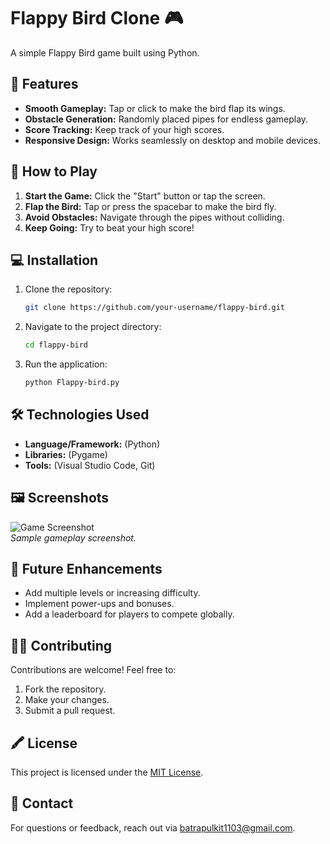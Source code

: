 # Flappy Bird Clone 🎮

A simple Flappy Bird game built using Python.

## 🐧 Features
- **Smooth Gameplay:** Tap or click to make the bird flap its wings.
- **Obstacle Generation:** Randomly placed pipes for endless gameplay.
- **Score Tracking:** Keep track of your high scores.
- **Responsive Design:** Works seamlessly on desktop and mobile devices.

## 🚀 How to Play
1. **Start the Game:** Click the "Start" button or tap the screen.
2. **Flap the Bird:** Tap or press the spacebar to make the bird fly.
3. **Avoid Obstacles:** Navigate through the pipes without colliding.
4. **Keep Going:** Try to beat your high score!

## 💻 Installation
1. Clone the repository:
   ```bash
   git clone https://github.com/your-username/flappy-bird.git
   ```
2. Navigate to the project directory:
   ```bash
   cd flappy-bird
   ```
3. Run the application:
    ```bash
    python Flappy-bird.py
     ```

## 🛠️ Technologies Used
- **Language/Framework:** (Python)
- **Libraries:** (Pygame)
- **Tools:** (Visual Studio Code, Git)

## 🖼️ Screenshots
![Game Screenshot](link-to-screenshot.png)  
*Sample gameplay screenshot.*

## 🌟 Future Enhancements
- Add multiple levels or increasing difficulty.
- Implement power-ups and bonuses.
- Add a leaderboard for players to compete globally.

## 🧑‍💻 Contributing
Contributions are welcome! Feel free to:
1. Fork the repository.
2. Make your changes.
3. Submit a pull request.

## 🖍️ License
This project is licensed under the [MIT License](LICENSE).

## 📩 Contact
For questions or feedback, reach out via batrapulkit1103@gmail.com.
